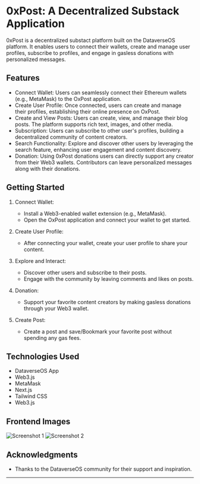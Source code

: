 # 0xPost:  A Decentralized Substack Application

0xPost is a decentralized substact platform built on the DataverseOS platform. It enables users to connect their wallets, create and manage user profiles, subscribe to profiles, and engage in gasless donations with personalized messages.

## Features
 
- Connect Wallet: Users can seamlessly connect their Ethereum wallets (e.g., MetaMask) to the OxPost application.
- Create User Profile: Once connected, users can create and manage their profiles, establishing their online presence on OxPost.
- Create and View Posts: Users can create, view, and manage their blog posts. The platform supports rich text, images, and other media.
- Subscription: Users can subscribe to other user's profiles, building a decentralized community of content creators.
- Search Functionality: Explore and discover other users by leveraging the search feature, enhancing user engagement and content discovery.
- Donation: Using 0xPost donations users can directly support any creator from their Web3 wallets. Contributors can leave personalized messages along with their donations.

## Getting Started

1. Connect Wallet:
   - Install a Web3-enabled wallet extension (e.g., MetaMask).
   - Open the OxPost application and connect your wallet to get started.

2. Create User Profile:
   - After connecting your wallet, create your user profile to share your content.

3. Explore and Interact:
   - Discover other users and subscribe to their posts.
   - Engage with the community by leaving comments and likes on posts.

4. Donation:
   - Support your favorite content creators by making gasless donations through your Web3 wallet.

4. Create Post:
   - Create a post and save/Bookmark your favorite post without spending any gas fees.
## Technologies Used

- DataverseOS App
- Web3.js
- MetaMask
- Next.js
- Tailwind CSS
- Web3.js

## Frontend Images

![Screenshot 1](https://gateway.pinata.cloud/ipfs/QmZqFChUWS4vCrGHv3RvrNNX9nxnziGu23PaPgDHsnagN4)
![Screenshot 2](https://gateway.pinata.cloud/ipfs/Qmd3xqGLX3UhTY8z7ea1Cjro6HY52JgKs6AWk6A1ukprnY)


## Acknowledgments

- Thanks to the DataverseOS community for their support and inspiration.

---